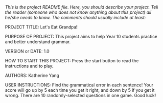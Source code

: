 *This is the project README file. Here, you should describe your project.
Tell the reader (someone who does not know anything about this project)
all he/she needs to know. The comments should usually include at least:*

PROJECT TITLE: Let's Eat Grandpa!

PURPOSE OF PROJECT: This project aims to help Year 10 students practice and better understand grammar.

VERSION or DATE: 1.0

HOW TO START THIS PROJECT: Press the start button to read the instructions and to play.

AUTHORS: Katherine Yang

USER INSTRUCTIONS:
Find the grammatical error in each sentence!
Your score will go up by 5 each time you get it right, and down by 5 if you get it wrong.
There are 10 randomly-selected questions in one game.
Good luck!